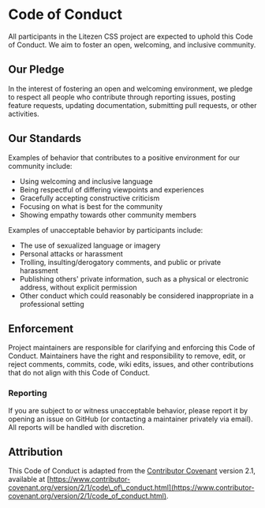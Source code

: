 # Code of Conduct

All participants in the Litezen CSS project are expected to uphold this Code of Conduct. We aim to foster an open, welcoming, and inclusive community.

## Our Pledge

In the interest of fostering an open and welcoming environment, we pledge to respect all people who contribute through reporting issues, posting feature requests, updating documentation, submitting pull requests, or other activities.

## Our Standards

Examples of behavior that contributes to a positive environment for our community include:

* Using welcoming and inclusive language
* Being respectful of differing viewpoints and experiences
* Gracefully accepting constructive criticism
* Focusing on what is best for the community
* Showing empathy towards other community members

Examples of unacceptable behavior by participants include:

* The use of sexualized language or imagery
* Personal attacks or harassment
* Trolling, insulting/derogatory comments, and public or private harassment
* Publishing others' private information, such as a physical or electronic address, without explicit permission
* Other conduct which could reasonably be considered inappropriate in a professional setting

## Enforcement

Project maintainers are responsible for clarifying and enforcing this Code of Conduct. Maintainers have the right and responsibility to remove, edit, or reject comments, commits, code, wiki edits, issues, and other contributions that do not align with this Code of Conduct.

### Reporting

If you are subject to or witness unacceptable behavior, please report it by opening an issue on GitHub (or contacting a maintainer privately via email). All reports will be handled with discretion.

## Attribution

This Code of Conduct is adapted from the [Contributor Covenant](https://www.contributor-covenant.org/) version 2.1, available at [https://www.contributor-covenant.org/version/2/1/code\_of\_conduct.html](https://www.contributor-covenant.org/version/2/1/code_of_conduct.html).
